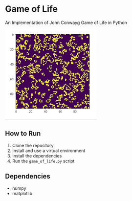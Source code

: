 # Game of Life 

An Implementation of John Conwayg Game of Life in Python  

![Example GIF](output.gif)


## How to Run 

1. Clone the repository 
2. Install and use a virtual environment 
3. Install the dependencies 
4. Run the `game_of_life.py` script 

## Dependencies 

- numpy 
- matplotlib 
